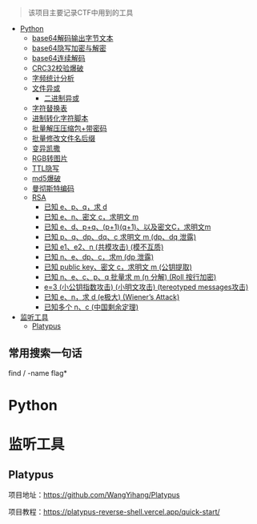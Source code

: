 > 该项目主要记录CTF中用到的工具

- [Python](#Python)
    - [base64解码输出字节文本](#base64解码输出字节文本)
    - [base64隐写加密与解密](#base64隐写加密与解密)
    - [base64连续解码](#base64连续解码)
    - [CRC32校验爆破](#CRC32校验爆破)
    - [字频统计分析](#字频统计分析)
    - [文件异或](#文件异或)
        - [二进制异或](#二进制异或)
    - [字符替换表](#字符替换表)
    - [进制转化字符脚本](#进制转化字符脚本)
    - [批量解压压缩包+带密码](#批量解压压缩包+带密码)
    - [批量修改文件名后缀](#批量修改文件名后缀)
    - [变异凯撒](#变异凯撒)
    - [RGB转图片](#RGB转图片)
    - [TTL隐写](#TTL隐写)
    - [md5爆破](#md5爆破)
    - [曼彻斯特编码](#曼彻斯特编码)
    - [RSA](RSA)
        - [已知 e、p、q，求 d](#)
        - [已知 e、n、密文 c，求明文 m](#)
        - [已知 e、d、p+q、(p+1)(q+1)、以及密文C，求明文m](#)
        - [已知 p、q、dp、dq、c 求明文 m (dp、dq 泄露)](#)
        - [已知 e1、e2、n (共模攻击) (模不互质)](#)
        - [已知 n、e、dp、c，求m (dp 泄露)](#)
        - [已知 public key、密文 c，求明文 m (公钥提取)](#)
        - [已知 n、e、c、p、q 批量求 m (n 分解) (Roll 按行加密)](#)
        - [e=3 (小公钥指数攻击) (小明文攻击) (tereotyped messages攻击)](#)
        - [已知 e、n，求 d (e极大) (Wiener’s Attack)](#)
        - [已知多个 n、c (中国剩余定理)](#)
- [监听工具](#监听工具)
    - [Platypus](#Platypus)

## 常用搜索一句话

find / -name flag*


# Python

# 监听工具

## Platypus

项目地址：https://github.com/WangYihang/Platypus

项目教程：https://platypus-reverse-shell.vercel.app/quick-start/
